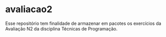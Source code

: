 # avaliacao2
Esse repositório tem finalidade de armazenar em pacotes os exercícios da Avaliação N2 da disciplina Técnicas de Programação.
